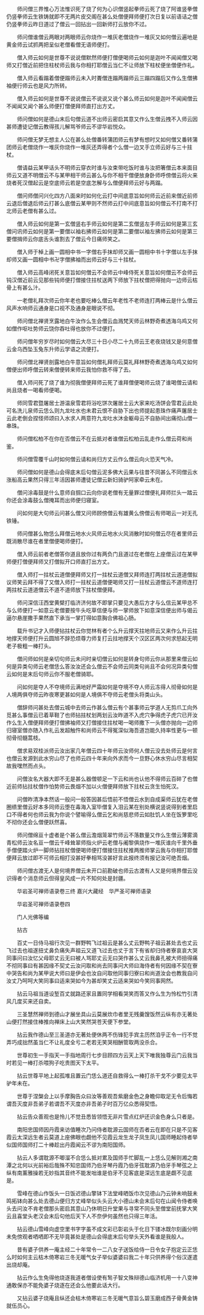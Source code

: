 <!-- { "loadSidebar": true } -->
　　师问僧三界惟心万法惟识死了烧了何为心识僧竖起拳师云死了烧了阿谁竖拳僧仍竖拳师云生铁铸就即不无两片皮交阁在甚么处僧便拜师便打次日复以前语诘之僧仍竖拳师云昨日道过了僧云一回拈出一回新师打云放你不过。

　　师问僧谁僧云两眼对两眼师云你烧作一堆灰老僧烧作一堆灰又如何僧云遍地是黄金师云试抓两把呈似老僧看僧无语师便打。

　　僧入师云如何是世尊不说说僧默然师便打僧便喝师云如何是迦叶不闻闻僧又喝师又打僧近前把住柱杖师云我与你相打耶僧云当仁不让师放下柱杖便坐僧便作礼。

　　僧入师云看蹋着僧便蹋师云未入时聻僧连蹋两蹋师云三蹋四蹋后又作么生僧拂袖便行师云也是风力所转。

　　僧入师云如何是世尊不说说僧云不说说又说个甚么师云如何是迦叶不闻闻僧云不闻闻又闻个甚么师便打僧便拜师直打出方丈。

　　师问僧如何是德山末后句僧云道不出师云密启其意又作么生僧云拽不入师云因甚师遭徒记僧云教得孩儿解骂爷师云不谬华岩悦众。

　　师问僧无梦无想主人公在甚么处僧番转蒲团师云有梦有想时又如何僧又番转蒲团师云老僧烧作一堆灰你烧作一堆灰还弄得者个么僧一边叉手立师云好与三十拄杖。

　　僧请益云某甲话头不明师云穿衣时谁与汝束带吃饭时谁与汝把箸僧云本来面目师云又道不明僧云不与某甲相干师云甚么与你不相干僧便放身卧师呼傍僧云将火来烧者死汉僧起云是空底师云若是空底怎解与么僧便拜师云好与两蹋。

　　僧问师僧问兴化四方八面来时如何化云打中间底意旨如何师云近前来僧近前师云退后僧退后师云打甚么底僧云某甲则不然师云打中间底意旨如何僧云不打南不打北师云老僧有甚么过。

　　僧入师云如何是第一玄僧竖右手师云如何是第二玄僧竖左手师云如何是第三玄僧问讯师云如何是第一要僧以袖右拂师云如何是第二要僧以袖左拂师云如何是第三要僧揖师云你底舌头谁割去了僧云今日痛师笑之。

　　僧入师于棹上画一圆相中书一字僧右手抹却师又画一圆相中书十字僧以左手抹却师又画一圆相中书卍字僧拂袖而出师云好与三十拄杖。

　　僧入师云高峰闭死关意旨如何僧云不会师云中峰侍死关意旨如何僧云不会师云钝汉僧近前云见那些钝师便打僧接住拄杖送两下师放下拄杖僧把得抛向一边师云枯骨上有甚么汁。

　　一老僧礼拜次师云你年老也要吃棒么僧云年老性不老师连打两棒云是什么僧云风声水响师云通身是口视不及通身是眼说不彻。

　　师问僧北禅贤烹露地白牛汝作么生会僧云血溅梵天师云林野奇煮透海乌鸡又何如僧作呕吐势师云饶你吞吐得也放你不过便打。

　　师问僧年穷岁尽时如何僧云大尽三十日小尽二十九师云王老夜烧钱又是何意僧云金乌西坠玉兔东升师云学语之流便打。

　　师问僧北禅贤剖露地白牛意旨如何僧礼拜师云莫礼拜林野奇煮透海乌鸡又如何僧便出师呼僧云转来僧便转来师云我怕你救不得了去。

　　僧入师问死了烧了谁为彻我僧便拜师云死了谁拜僧便喝师云烧了谁喝僧云请和尚且烧者一喝看师便喝。

　　师同雪君暨屠居士游温泉雪君将浴吃饼次屠居士云大家来吃汤饼会雪君云此处可名洗儿泉师云恁么则九龙吐水也未君云恨不自胁下出也师提起患珠作痛声屠居士云此老倒会捏怪师颂曰入水求人两意符九龙吐水沐金躯母云不自胁间出痛彻山僧一串珠。

　　师问僧松柏不在你在否僧云不在云抵对者谁僧云松柏云乱走作么僧云荷和尚鉴。

　　师问僧雪覆千山时如何僧云请和尚归方丈云作么僧云向火恐天气冷。

　　师问僧如何是德山会得底末后句僧云泥多佛大云果与往昔不同甚么不同僧云水涨船高云果然只得三年活因甚师遭徒记僧云新妇骑驴阿家牵云未在。

　　僧问涂毒鼓是什么意师自掴口云向你说老僧有无量罪过僧便礼拜师拦头一踏云你还会涂毒鼓么僧掩耳而出师便归寝室。

　　问如何是大句师云问甚么僧又问师顾傍僧云有雄黄么傍僧云有师喝云一对无孔铁锤。

　　师问僧甚么物恁么拜僧云地水火风师云地水火风消散时如何僧云尽在者里师云既消散尽谁在者里僧便喝师便打。

　　僧入师云前者老僧答你道且放你过有两负门且道过在老僧在上座僧云过在某甲师便打僧便拜师又打僧拟开口师直打出方丈。

　　僧入师打一拄杖云道僧便拜师又打一拄杖云道僧又拜师连打两拄杖云道道僧拟议师笑云拜不得了又僧入师打一拄杖云道僧便喝师又打一拄杖云道僧云不道师连打两拄杖云道道僧云不道不道师放下拄杖僧便拜。

　　师问深信汪西堂黄檗打临济济何故不即掌只要见大愚后方才与么信云某甲总不与么师便打一如意云老僧要按牛头吃草信便与师一掌师放下如意深信便出师与偈云逼尔悬崖撒手果然直下承当一掌打得如意胸合佛祖心肠。

　　载升书记才入师便拈拄杖云你觉林有者个么升云撑天拄地师云又来作么升云拄地撑天师便打升云圆旭不辞恐烦尊力师复打云拄地撑天个汉区区两次何求怒起无明老子极粗一棒打头。

　　僧问师如何是亲切句师云未问时亲切僧云如何是转身句师云你从那里来僧云如何是异类句师云老僧恁么答汝汝还会么僧云不会师云同类句尚且不会何况异类句僧云如何是末后句师云你不服老僧骑耶。

　　问如何是夺人不夺境师云满地好严霜如何是夺境不夺人师云冻得人彻骨如何是人境两俱夺师云昨夜寒更甚如何是人境俱不夺师云老僧头将类山头。

　　僧辞师问甚处去僧云城中去师云作甚么僧云有个甚事师云学道人无剪爪工向外觅甚么事僧云已着草鞋了也师拈拄杖划两划云汝昨道不入虎穴争得虎子虎穴已开汝作么生入僧便拜师便打僧拂袖师又打僧接住拄杖喝一喝师撒下一头僧亦抛向一边师归寝室僧亦随入作礼云发超触忤和尚师云不得冤深似海吾道岂能久持率性更与一顿彻骨彻髓蒿枝。

　　僧求易双桂派师云汝出家几年僧云四十年师云汝师何人僧云没去处师云是何言也僧云发源到此水穷山尽了也师云四十年来向外求而今一旦野心休水穷山尽言相契故我嘿然而点头。

　　问僧汝名大器大即不无是甚么器僧顿足一下云和尚也认他不得师云百碎了也僧近前师拈拄杖僧作怕势师云畏烟不加以火僧便拜师放下拄杖云贪生怕死汉。

　　问僧昨清净本然话一般问一般答因甚后悟前不悟僧云水到自成渠师云犹在老僧圈缋里僧云好本多同师云堕在毒海入室毕僧复入泪云某在别处横说竖说得到者里启口不得者何也师云我为你说个譬喻得么僧云乞和尚慈悲师云如肚饥人坐在饭箩里吃不彻你还会么僧便跃然喜。

　　师问僧绵亘十虚者是个甚么僧云澹烟笼翠竹师云不落数量又作么生僧云薄雾滴青松师云汝名亘一僧云千峰耸翠师指火炉云老僧与阇黎俱烧作一堆灰谁向千里外垂手僧便踏火炉一脚师拈拄杖僧便喝师便打僧接住拄杖推两推师掌云我与你相打耶僧便拜云放过即不可师云相打没甚好拳相骂没甚好言此报终须有报记汝可绝吾烟。

　　师问僧古渡无人是何境界僧云未开口前勘破也师云古渡有人又是何境界僧云没识得者个消息师云但得皇风成一片不知何处是封疆。

　　华岩圣可禅师语录卷三终
嘉兴大藏经　华严圣可禅师语录


　　华岩圣可禅师语录卷四

　　门人光佛等编

　　拈古

　　百丈一日侍马祖行次见一群野鸭飞过祖云是甚么丈云野鸭子祖云甚处去也丈云飞过去也祖遂扭丈鼻负痛失声祖云又道飞过去也丈于言下有省却归侍者寮哀哀大哭同事问曰汝忆父母耶丈云无曰被人骂耶丈云无曰哭作甚么丈云我鼻孔被大师扭得痛不彻同事曰有甚因缘不契丈云汝问取和尚去同事问大师曰海侍者有何因缘不契在寮中哭告和尚为某甲说大师曰是伊会也汝自问取他同事归寮曰和尚道汝会也教我自问汝丈乃呵呵大笑同事曰适来哭如今为甚却笑丈云适来哭如今笑同事网然。

　　拈云马祖当道设堑百丈就路还家且置同学相看哭笑而答又作么生为怜松竹引清风几度买来还自卖。

　　三圣慧然禅师到德山才展坐具山云莫展炊巾者里无残羹馊饭然云纵有亦无著处山便打然接住棒推向禅床上山大笑然哭苍天便下参堂。

　　拈云我作德山至三圣道亦无著处便休两不伤锋犯手宾主历然洎乎正令一行不觉弄巧成拙然虽当仁不让礼度全亏二老若无笑哭相酬管取两没杀合。

　　世尊初生一手指天一手指地周行七步目顾四方云天上天下唯我独尊云门云我当时若见一棒打杀喂狗子吃贵图天下太平。

　　拈云世尊平地上起孤堆且置云门恁么道还自救得么一棒打杀干戈不少要见太平驴年未在。

　　世尊于涅槃会上以手摩胸告众曰汝等善观吾紫磨金色之身瞻仰取足无令后悔若谓吾灭度非吾弟子若谓吾不灭度亦非吾弟子时百万亿众悉得契悟。

　　拈云告众善观也是怜儿不觉丑悉皆领悟无非片雪点红炉还识金色身么只者是。

　　南阳忠国师因丹霞来访值睡次乃问侍者耽源云国师在否者云在即在只是不见客霞云太深远生者云莫道上座佛眼也觑他不见霞云龙生龙子凤生凤儿国师睡起侍者举似国师国师打二十棒趁出丹霞闻云不谬为南阳国师。

　　拈云人多谓耽源不唧溜不合恁么抵对累及国师手忙脚乱一上恁么见解则湘之南潭之北何以光前裕后哉殊不知忠国师乃伯牙琴丹霞乃伯牙弦耽源乃伯牙手琴弦之上纵有南薰雅操若无妙指其音终不能发咄谁是伯牙不见客底是深远生底是觑不见底是。

　　雪峰在德山作饭头一日饭迟德山擎钵下法堂峰晒饭巾次见德山乃云钟未响鼓未鸣拓钵向甚么处去德山便归方丈峰举似头头云大小德山未会末后句在山闻令侍者唤头去问汝不肯老僧那头密启其意山乃休明日升堂果与寻常不同头至僧堂前抚掌大笑云且喜堂头老汉会末后句他后天下人不奈伊何虽然也只得三年活。

　　拈云德山雪峰向虚空里书字字虽不成文彩已彰岩头于化日下镂冰既尔刻画分明未免傍观者哂哂即不无毕竟甚处是德山会得底末后句举头天外看谁是我般人。

　　昔有婆子供养一庵主经二十年常令一二八女子送饭给侍一日令女子抱定云正恁么时如何主云枯木倚寒岩三冬无暖气女子举似婆婆曰我二十年只供养得个俗汉遂遣出烧却庵。

　　拈云作么生免得他烧逐我道者僧设使有鹙子智文殊辩德山临济机用一十八变神通敢保亦不能免婆子烧逐在还会么他要此话大行。

　　又拈云婆子烧庵且纵还会枯木倚寒岩三冬无暖气意旨么碧玉磨成西子骨黄金铸就伍员心。

